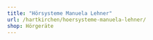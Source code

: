 ```yaml
---
title: "Hörsysteme Manuela Lehner"
url: /hartkirchen/hoersysteme-manuela-lehner/
shop: Hörgeräte
---
```

